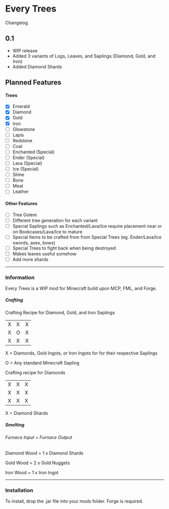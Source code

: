 # Every Trees

Changelog

## 0.1

 - WIP release
 - Added 3 variants of Logs, Leaves, and Saplings (Diamond, Gold, and Iron)
 - Added Diamond Shards

## Planned Features

#### Trees

- [x] Emerald
- [x] Diamond
- [x] Gold
- [x] Iron
- [ ] Glowstone
- [ ] Lapis
- [ ] Redstone
- [ ] Coal
- [ ] Enchanted (Special)
- [ ] Ender (Special)
- [ ] Lava (Special)
- [ ] Ice (Special)
- [ ] Slime
- [ ] Bone
- [ ] Meat
- [ ] Leather

#### Other Features

- [ ] Tree Golem
- [ ] Different tree generation for each variant
- [ ] Special Saplings such as Enchanted/Lava/Ice require placement near or on Bookcases/Lava/Ice to mature
- [ ] Special Items to be crafted from from Special Trees (eg. Ender/Lava/Ice swords, axes, bows)
- [ ] Special Trees to fight back when being destroyed
- [ ] Makes leaves useful somehow
- [ ] Add more shards

---
### Information

Every Trees is a WIP mod for Minecraft build upon MCP, FML, and Forge.

##### Crafting

Crafting Recipe for Diamond, Gold, and Iron Saplings

| | | |
| --- | --- | --- |
| X | X | X |
| X | O | X |
| X | X | X |

X = Diamonds, Gold Ingots, or Iron Ingots for for their respective Saplings

O = Any standard Minecraft Sapling

Crafting recipe for Diamonds

| | | |
| --- | --- | --- |
| X | X | X |
| X | X | X |
| X | X | X |

X = Diamond Shards

##### Smelting

###### Furnace Input = Furnace Output

Diamond Wood = 1 x Diamond Shards

Gold Wood = 2 x Gold Nuggets

Iron Wood = 1 x Iron Ingot

---
### Installation

To install, drop the .jar file into your mods folder.
Forge is required.
